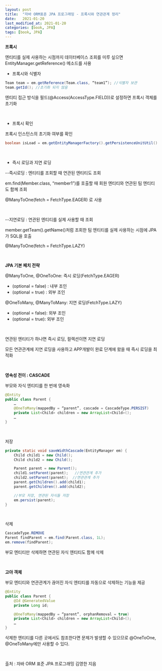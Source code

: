 ```yaml
---
layout: post
title:  "자바 ORM표준 JPA 프로그래밍 - 프록시와 연관관계 정리"
date:   2021-01-20
last_modified_at: 2021-01-20
categories: [book, JPA]
tags: [book, JPA]
---
```


**프록시**

엔티티를 실제 사용하는 시점까지 데이터베이스 조회를 미루 싶으면 EntityManager.getReference() 메소드를 사용

- 프록시와 식별자

```java
Team team = em.getReference(Team.class, “team1”); //식별자 보관
team.getId(); //초기화 되지 않음
```
엔티티 접근 방식을 필드(@Access(AccessType.FIELD))로 설정하면 프록시 객체를 초기화

<br/>

- 프록시 확인

프록시 인스턴스의 초기화 여부를 확인

```java
boolean isLoad = em.getEntityManagerFactory().getPersistenceUnitUtil().isLoaded(entity);
```

<br/>

- 즉시 로딩과 지연 로딩

--즉시로딩 : 엔티티를 조회할 때 연관된 엔티티도 조회

em.find(Member.class, “member1”)를 호출할 때 회원 엔티티와 연관된 팀 엔티티도 함께 조회

@ManyToOne(fetch = FetchType.EAGER) 로 사용

<br/>

--지연로딩 : 연관된 엔티티를 실제 사용할 때 조회

member.getTeam().getName()처럼 조회한 팀 엔티티를 실제 사용하는 시점에 JPA가 SQL을 호출

@ManyToOne(fetch = FetchType.LAZY)

<br/>

**JPA 기본 페치 전략**

@ManyToOne, @OneToOne: 즉시 로딩(FetchType.EAGER)

- (optional = false) : 내부 조인
- (optional = true) : 외부 조인

@OneToMany, @ManyToMany: 지연 로딩(FetchType.LAZY)

- (optional = false): 외부 조인
- (optional = true): 외부 조인

<br/>

연관된 엔티티가 하나면 즉시 로딩, 컬렉션이면 지연 로딩

모든 연관관계에 지연 로딩을 사용하고 APP개발이 완료 단계에 왔을 때 즉시 로딩을 최적화

<br/>

**영속성 전이 : CASCADE**

부모와 자식 엔티티를 한 번에 영속화

```java
@Entity
public class Parent {
	…
	@OneToMany(mappedBy = “parent”, cascade = CascadeType.PERSIST)
	private List<Child> children = new ArrayList<Child>();
	…
}
```

<br/>

저장

```java
private static void saveWidthCascade(EntityManager em) {
	Child child1 = new Child();
	Child child2 = new Child();

	Parent parent = new Parent();
	child1.setParent(parent);	//연관관계 추가
	child2.setParent(parent);  //연관관계 추가
	parent.getChildren().add(child1);
	parent.getChildren().add(child2);

	//부모 저장, 연관된 자식들 저장
	em.persist(parent);
}
```

<br/>

삭제

```java
CascadeType.REMOVE
Parent findParent = em.find(Parent.class, 1L);
em.remove(findParent); 
```

부모 엔티티만 삭제하면 연관된 자식 엔티티도 함께 삭제

<br/>

**고아 객체**

부모 엔티티와 연관관계가 끊어진 자식 엔티티를 자동으로 삭제하는 기능을 제공

```java
@Entity
public class Parent {
	@Id @GeneratedValue
	private Long id;

	@OneToMany(mappedBy = “parent”, orphanRemoval = true)
	private List<Child> children = new ArrayList<Child>();
	…
}

```

삭제한 엔티티를 다른 곳에서도 참조한다면 문제가 발생할 수 있으므로 @OneToOne, @OneToMany에만 사용할 수 있다.

<br/>

출처 : 자바 ORM 표준 JPA 프로그래밍 김영한 지음

<br/>